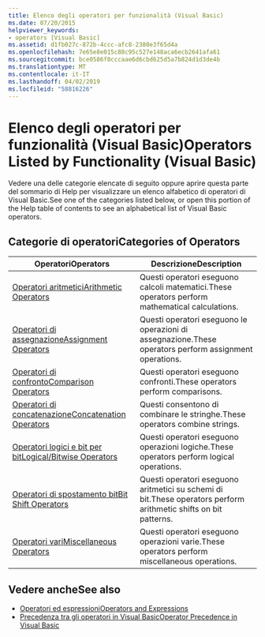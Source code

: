 ```yaml
---
title: Elenco degli operatori per funzionalità (Visual Basic)
ms.date: 07/20/2015
helpviewer_keywords:
- operators [Visual Basic]
ms.assetid: d1fb027c-872b-4ccc-afc8-2380e3f65d4a
ms.openlocfilehash: 7e65e8e015c88c95c527e148aca6ecb2641afa61
ms.sourcegitcommit: bce0586f0cccaae6d6cbd625d5a7b824d1d3de4b
ms.translationtype: MT
ms.contentlocale: it-IT
ms.lasthandoff: 04/02/2019
ms.locfileid: "58816226"
---
```

# <a name="operators-listed-by-functionality-visual-basic"></a><span data-ttu-id="84749-102">Elenco degli operatori per funzionalità (Visual Basic)</span><span class="sxs-lookup"><span data-stu-id="84749-102">Operators Listed by Functionality (Visual Basic)</span></span>
<span data-ttu-id="84749-103">Vedere una delle categorie elencate di seguito oppure aprire questa parte del sommario di Help per visualizzare un elenco alfabetico di operatori di Visual Basic.</span><span class="sxs-lookup"><span data-stu-id="84749-103">See one of the categories listed below, or open this portion of the Help table of contents to see an alphabetical list of Visual Basic operators.</span></span>  
  
## <a name="categories-of-operators"></a><span data-ttu-id="84749-104">Categorie di operatori</span><span class="sxs-lookup"><span data-stu-id="84749-104">Categories of Operators</span></span>  
  
|<span data-ttu-id="84749-105">Operatori</span><span class="sxs-lookup"><span data-stu-id="84749-105">Operators</span></span>|<span data-ttu-id="84749-106">Descrizione</span><span class="sxs-lookup"><span data-stu-id="84749-106">Description</span></span>|  
|---------------|-----------------|  
|[<span data-ttu-id="84749-107">Operatori aritmetici</span><span class="sxs-lookup"><span data-stu-id="84749-107">Arithmetic Operators</span></span>](../../../visual-basic/language-reference/operators/arithmetic-operators.md)|<span data-ttu-id="84749-108">Questi operatori eseguono calcoli matematici.</span><span class="sxs-lookup"><span data-stu-id="84749-108">These operators perform mathematical calculations.</span></span>|  
|[<span data-ttu-id="84749-109">Operatori di assegnazione</span><span class="sxs-lookup"><span data-stu-id="84749-109">Assignment Operators</span></span>](../../../visual-basic/language-reference/operators/assignment-operators.md)|<span data-ttu-id="84749-110">Questi operatori eseguono le operazioni di assegnazione.</span><span class="sxs-lookup"><span data-stu-id="84749-110">These operators perform assignment operations.</span></span>|  
|[<span data-ttu-id="84749-111">Operatori di confronto</span><span class="sxs-lookup"><span data-stu-id="84749-111">Comparison Operators</span></span>](../../../visual-basic/language-reference/operators/comparison-operators.md)|<span data-ttu-id="84749-112">Questi operatori eseguono confronti.</span><span class="sxs-lookup"><span data-stu-id="84749-112">These operators perform comparisons.</span></span>|  
|[<span data-ttu-id="84749-113">Operatori di concatenazione</span><span class="sxs-lookup"><span data-stu-id="84749-113">Concatenation Operators</span></span>](../../../visual-basic/language-reference/operators/concatenation-operators.md)|<span data-ttu-id="84749-114">Questi consentono di combinare le stringhe.</span><span class="sxs-lookup"><span data-stu-id="84749-114">These operators combine strings.</span></span>|  
|[<span data-ttu-id="84749-115">Operatori logici e bit per bit</span><span class="sxs-lookup"><span data-stu-id="84749-115">Logical/Bitwise Operators</span></span>](../../../visual-basic/language-reference/operators/logical-bitwise-operators.md)|<span data-ttu-id="84749-116">Questi operatori eseguono operazioni logiche.</span><span class="sxs-lookup"><span data-stu-id="84749-116">These operators perform logical operations.</span></span>|  
|[<span data-ttu-id="84749-117">Operatori di spostamento bit</span><span class="sxs-lookup"><span data-stu-id="84749-117">Bit Shift Operators</span></span>](../../../visual-basic/language-reference/operators/bit-shift-operators.md)|<span data-ttu-id="84749-118">Questi operatori eseguono aritmetici su schemi di bit.</span><span class="sxs-lookup"><span data-stu-id="84749-118">These operators perform arithmetic shifts on bit patterns.</span></span>|  
|[<span data-ttu-id="84749-119">Operatori vari</span><span class="sxs-lookup"><span data-stu-id="84749-119">Miscellaneous Operators</span></span>](../../../visual-basic/language-reference/operators/miscellaneous-operators.md)|<span data-ttu-id="84749-120">Questi operatori eseguono operazioni varie.</span><span class="sxs-lookup"><span data-stu-id="84749-120">These operators perform miscellaneous operations.</span></span>|  
  
## <a name="see-also"></a><span data-ttu-id="84749-121">Vedere anche</span><span class="sxs-lookup"><span data-stu-id="84749-121">See also</span></span>

- [<span data-ttu-id="84749-122">Operatori ed espressioni</span><span class="sxs-lookup"><span data-stu-id="84749-122">Operators and Expressions</span></span>](../../../visual-basic/programming-guide/language-features/operators-and-expressions/index.md)
- [<span data-ttu-id="84749-123">Precedenza tra gli operatori in Visual Basic</span><span class="sxs-lookup"><span data-stu-id="84749-123">Operator Precedence in Visual Basic</span></span>](../../../visual-basic/language-reference/operators/operator-precedence.md)
